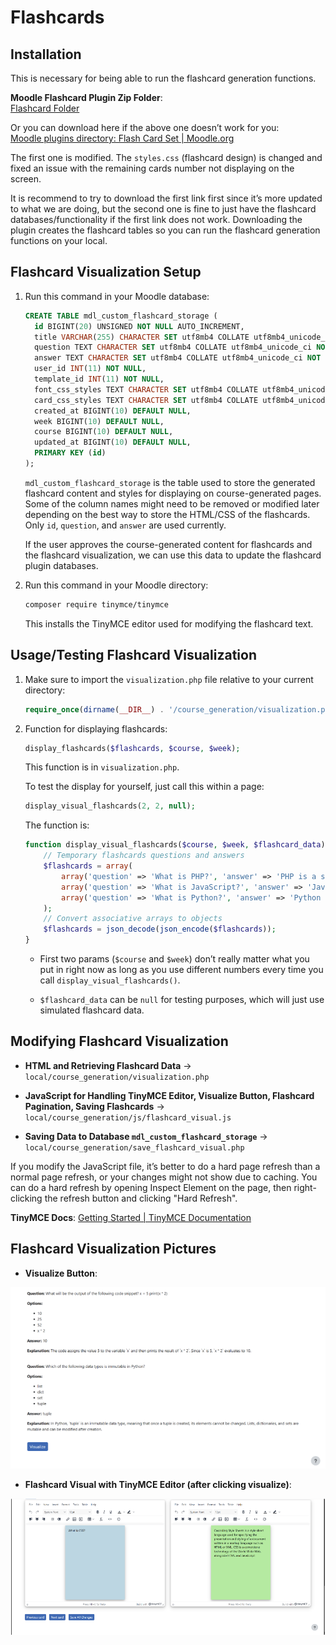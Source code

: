 # Flashcards

## Installation

This is necessary for being able to run the flashcard generation functions.

**Moodle Flashcard Plugin Zip Folder**:  
[Flashcard Folder](https://github.com/Tec-Wel/LMS/tree/main/flashcard)

Or you can download here if the above one doesn’t work for you:  
[Moodle plugins directory: Flash Card Set | Moodle.org](https://moodle.org/plugins/view.php?plugin=mod_flashcard)

The first one is modified. The `styles.css` (flashcard design) is changed and fixed an issue with the remaining cards number not displaying on the screen.

It is recommend to try to download the first link first since it’s more updated to what we are doing, but the second one is fine to just have the flashcard databases/functionality if the first link does not work. Downloading the plugin creates the flashcard tables so you can run the flashcard generation functions on your local.

## Flashcard Visualization Setup

1. Run this command in your Moodle database:

   ```sql
   CREATE TABLE mdl_custom_flashcard_storage (
     id BIGINT(20) UNSIGNED NOT NULL AUTO_INCREMENT,
     title VARCHAR(255) CHARACTER SET utf8mb4 COLLATE utf8mb4_unicode_ci NOT NULL,
     question TEXT CHARACTER SET utf8mb4 COLLATE utf8mb4_unicode_ci NOT NULL,
     answer TEXT CHARACTER SET utf8mb4 COLLATE utf8mb4_unicode_ci NOT NULL,
     user_id INT(11) NOT NULL,
     template_id INT(11) NOT NULL,
     font_css_styles TEXT CHARACTER SET utf8mb4 COLLATE utf8mb4_unicode_ci DEFAULT NULL,
     card_css_styles TEXT CHARACTER SET utf8mb4 COLLATE utf8mb4_unicode_ci DEFAULT NULL,
     created_at BIGINT(10) DEFAULT NULL,
     week BIGINT(10) DEFAULT NULL,
     course BIGINT(10) DEFAULT NULL,
     updated_at BIGINT(10) DEFAULT NULL,
     PRIMARY KEY (id)
   );
   ```

   `mdl_custom_flashcard_storage` is the table used to store the generated flashcard content and styles for displaying on course-generated pages. Some of the column names might need to be removed or modified later depending on the best way to store the HTML/CSS of the flashcards. Only `id`, `question`, and `answer` are used currently.

   If the user approves the course-generated content for flashcards and the flashcard visualization, we can use this data to update the flashcard plugin databases.

2. Run this command in your Moodle directory:

   ```bash
   composer require tinymce/tinymce
   ```

   This installs the TinyMCE editor used for modifying the flashcard text.

## Usage/Testing Flashcard Visualization

1. Make sure to import the `visualization.php` file relative to your current directory:

   ```php
   require_once(dirname(__DIR__) . '/course_generation/visualization.php');
   ```

2. Function for displaying flashcards:

   ```php
   display_flashcards($flashcards, $course, $week);
   ```

   This function is in `visualization.php`.

   To test the display for yourself, just call this within a page:

   ```php
   display_visual_flashcards(2, 2, null);
   ```

   The function is:

   ```php
   function display_visual_flashcards($course, $week, $flashcard_data) {
       // Temporary flashcards questions and answers
       $flashcards = array(
           array('question' => 'What is PHP?', 'answer' => 'PHP is a server-side scripting language.'),
           array('question' => 'What is JavaScript?', 'answer' => 'JavaScript is a client-side scripting language.'),
           array('question' => 'What is Python?', 'answer' => 'Python is a high-level, interpreted programming language known for its readability and versatility.')
       );
       // Convert associative arrays to objects
       $flashcards = json_decode(json_encode($flashcards));
   }
   ```

   - First two params (`$course` and `$week`) don’t really matter what you put in right now as long as you use different numbers every time you call `display_visual_flashcards()`.

   - `$flashcard_data` can be `null` for testing purposes, which will just use simulated flashcard data.

## Modifying Flashcard Visualization

- **HTML and Retrieving Flashcard Data** → `local/course_generation/visualization.php`

- **JavaScript for Handling TinyMCE Editor, Visualize Button, Flashcard Pagination, Saving Flashcards** → `local/course_generation/js/flashcard_visual.js`

- **Saving Data to Database `mdl_custom_flashcard_storage`** → `local/course_generation/save_flashcard_visual.php`

If you modify the JavaScript file, it’s better to do a hard page refresh than a normal page refresh, or your changes might not show due to caching. You can do a hard refresh by opening Inspect Element on the page, then right-clicking the refresh button and clicking "Hard Refresh".

**TinyMCE Docs**: [Getting Started | TinyMCE Documentation](https://www.tiny.cloud/docs/)

## Flashcard Visualization Pictures

- **Visualize Button**:

![lms-visual-button-image](../../static/img/lms-visual-button.png)

- **Flashcard Visual with TinyMCE Editor (after clicking visualize)**:

![lms-visual-flashcard-image](../../static/img/lms-visual-flashcard.png)
